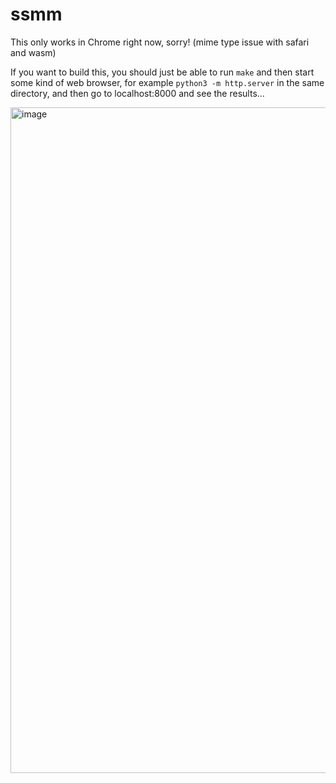 # ssmm

This only works in Chrome right now, sorry! (mime type issue with safari and wasm)

If you want to build this, you should just be able to run `make` and then start some kind of web browser, for example `python3 -m http.server` in the same directory, and then go to localhost:8000 and see the results...


<img width="1065" alt="image" src="https://user-images.githubusercontent.com/99014/178089649-c147e87d-302e-44c5-b85d-29dcdf606ccb.png">
